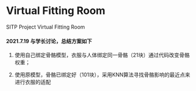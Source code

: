 # Virtual Fitting Room
SITP Project Virtual Fitting Room

#### 2021.7.19 与学长讨论，总结方案如下

1. 使用自己绑定骨骼模型，衣服与人体绑定同一骨骼（21块）通过代码改变骨骼权重；

2. 使用原模型，骨骼已绑定好（101块），采用KNN算法寻找骨骼影响的最近点来进行衣服的适配

   
